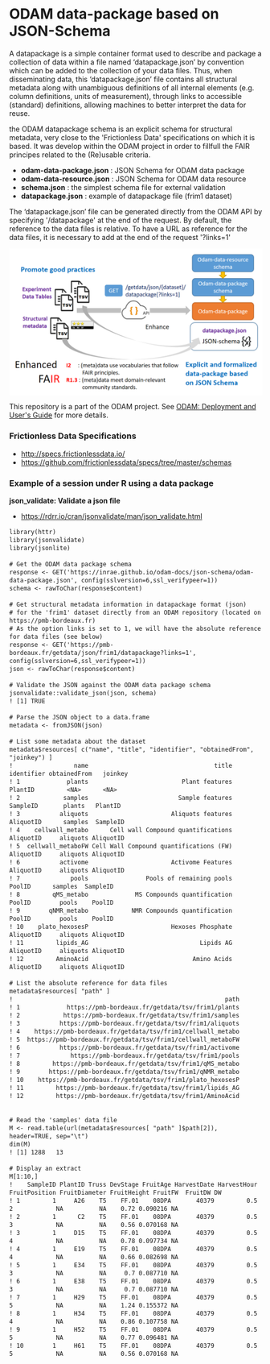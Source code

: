 # ODAM data-package based on JSON-Schema

A datapackage is a simple container format used to describe and package a collection of data within a file named ‘datapackage.json’ by convention which can be added to the collection of your data files. 
Thus, when disseminating data, this ‘datapackage.json’ file contains all structural metadata along with unambiguous definitions of all internal elements (e.g. column definitions, units of measurement), through links to accessible (standard) definitions, allowing machines to better interpret the data for reuse.

the ODAM datapackage schema is an explicit schema for structural metadata, very close to the 'Frictionless Data' specifications on which it is based. It was develop within the ODAM project in order to fillfull the FAIR principes related to the (Re)usable criteria.

 * **odam-data-package.json** : JSON Schema for ODAM data package
 * **odam-data-resource.json** : JSON Schema for ODAM data resource
 * **schema.json** : the simplest schema file for external validation
 * **datapackage.json** : example of datapackage file (frim1 dataset)
 
The ‘datapackage.json’ file can be generated directly from the ODAM API by specifying '/datapackage' at the end of the request. By default, the reference to the data files is relative. To have a URL as reference for the data files, it is necessary to add at the end of the request '?links=1'

<a href="images/ODAM-datapackage.png"><img src="images/ODAM-datapackage.png" align="center" width="600" ></a>

This repository is a part of the ODAM project. See <a href="https://inrae.github.io/odam-docs/">ODAM: Deployment and User's Guide</a> for more details.

### Frictionless Data Specifications
* http://specs.frictionlessdata.io/
* https://github.com/frictionlessdata/specs/tree/master/schemas



### Example of a session under R using a data package

**json_validate: Validate a json file**
* https://rdrr.io/cran/jsonvalidate/man/json_validate.html

```
library(httr)
library(jsonvalidate)
library(jsonlite)

# Get the ODAM data package schema
response <- GET('https://inrae.github.io/odam-docs/json-schema/odam-data-package.json', config(sslversion=6,ssl_verifypeer=1))
schema <- rawToChar(response$content)

# Get structural metadata information in datapackage format (json) 
# for the 'frim1' dataset directly from an ODAM repository (located on https://pmb-bordeaux.fr)
# As the option links is set to 1, we will have the absolute reference for data files (see below)
response <- GET('https://pmb-bordeaux.fr/getdata/json/frim1/datapackage?links=1', config(sslversion=6,ssl_verifypeer=1))
json <- rawToChar(response$content)

# Validate the JSON against the ODAM data package schema
jsonvalidate::validate_json(json, schema)
! [1] TRUE

# Parse the JSON object to a data.frame
metadata <- fromJSON(json)

# List some metadata about the dataset
metadata$resources[ c("name", "title", "identifier", "obtainedFrom", "joinkey") ]
!                 name                                   title identifier obtainedFrom   joinkey
! 1             plants                          Plant features    PlantID         <NA>      <NA>
! 2            samples                         Sample features   SampleID       plants   PlantID
! 3           aliquots                       Aliquots features  AliquotID      samples  SampleID
! 4    cellwall_metabo      Cell wall Compound quantifications  AliquotID     aliquots AliquotID
! 5  cellwall_metaboFW Cell Wall Compound quantifications (FW)  AliquotID     aliquots AliquotID
! 6           activome                       Activome Features  AliquotID     aliquots AliquotID
! 7              pools                Pools of remaining pools     PoolID      samples  SampleID
! 8         qMS_metabo             MS Compounds quantification     PoolID        pools    PoolID
! 9        qNMR_metabo            NMR Compounds quantification     PoolID        pools    PoolID
! 10    plato_hexosesP                       Hexoses Phosphate  AliquotID     aliquots AliquotID
! 11         lipids_AG                               Lipids AG  AliquotID     aliquots AliquotID
! 12         AminoAcid                             Amino Acids  AliquotID     aliquots AliquotID

# List the absolute reference for data files 
metadata$resources[ "path" ]
!                                                           path
! 1             https://pmb-bordeaux.fr/getdata/tsv/frim1/plants
! 2            https://pmb-bordeaux.fr/getdata/tsv/frim1/samples
! 3           https://pmb-bordeaux.fr/getdata/tsv/frim1/aliquots
! 4    https://pmb-bordeaux.fr/getdata/tsv/frim1/cellwall_metabo
! 5  https://pmb-bordeaux.fr/getdata/tsv/frim1/cellwall_metaboFW
! 6           https://pmb-bordeaux.fr/getdata/tsv/frim1/activome
! 7              https://pmb-bordeaux.fr/getdata/tsv/frim1/pools
! 8         https://pmb-bordeaux.fr/getdata/tsv/frim1/qMS_metabo
! 9        https://pmb-bordeaux.fr/getdata/tsv/frim1/qNMR_metabo
! 10    https://pmb-bordeaux.fr/getdata/tsv/frim1/plato_hexosesP
! 11         https://pmb-bordeaux.fr/getdata/tsv/frim1/lipids_AG
! 12         https://pmb-bordeaux.fr/getdata/tsv/frim1/AminoAcid


# Read the 'samples' data file 
M <- read.table(url(metadata$resources[ "path" ]$path[2]), header=TRUE, sep="\t")
dim(M)
! [1] 1288   13
 
# Display an extract 
M[1:10,]
!    SampleID PlantID Truss DevStage FruitAge HarvestDate HarvestHour FruitPosition FruitDiameter FruitHeight FruitFW  FruitDW DW
! 1         1     A26    T5    FF.01    08DPA       40379         0.5             2            NA          NA    0.72 0.090216 NA
! 2         1      C2    T5    FF.01    08DPA       40379         0.5             3            NA          NA    0.56 0.070168 NA
! 3         1     D15    T5    FF.01    08DPA       40379         0.5             4            NA          NA    0.78 0.097734 NA
! 4         1     E19    T5    FF.01    08DPA       40379         0.5             4            NA          NA    0.66 0.082698 NA
! 5         1     E34    T5    FF.01    08DPA       40379         0.5             3            NA          NA     0.7 0.087710 NA
! 6         1     E38    T5    FF.01    08DPA       40379         0.5             3            NA          NA     0.7 0.087710 NA
! 7         1     H29    T5    FF.01    08DPA       40379         0.5             5            NA          NA    1.24 0.155372 NA
! 8         1     H34    T5    FF.01    08DPA       40379         0.5             4            NA          NA    0.86 0.107758 NA
! 9         1     H52    T5    FF.01    08DPA       40379         0.5             5            NA          NA    0.77 0.096481 NA
! 10        1     H61    T5    FF.01    08DPA       40379         0.5             5            NA          NA    0.56 0.070168 NA
```
